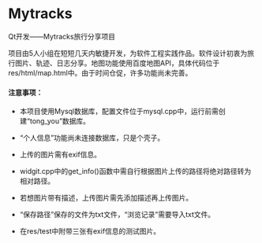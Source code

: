 # Mytracks
Qt开发——Mytracks旅行分享项目

项目由5人小组在短短几天内敏捷开发，为软件工程实践作品。软件设计初衷为旅行图片、轨迹、日志分享。地图功能使用百度地图API，具体代码位于res/html/map.html中。由于时间仓促，许多功能尚未完善。

#### 注意事项： ####

* 本项目使用Mysql数据库，配置文件位于mysql.cpp中，运行前需创建“tong_you”数据库。

* “个人信息”功能尚未连接数据库，只是个壳子。

* 上传的图片需有exif信息。

* widgit.cpp中的get_info()函数中需自行根据图片上传的路径将绝对路径转为相对路径。

* 若想图片带有描述，上传图片需先添加描述再上传图片。

* “保存路径”保存的文件为txt文件，“浏览记录”需要导入txt文件。

* 在res/test中附带三张有exif信息的测试图片。

